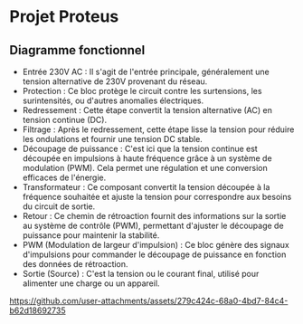 # Projet Proteus

## Diagramme fonctionnel
- Entrée 230V AC : Il s'agit de l'entrée principale, généralement une tension alternative de 230V provenant du réseau.
- Protection : Ce bloc protège le circuit contre les surtensions, les surintensités, ou d'autres anomalies électriques.
- Redressement : Cette étape convertit la tension alternative (AC) en tension continue (DC).
- Filtrage : Après le redressement, cette étape lisse la tension pour réduire les ondulations et fournir une tension DC stable.
- Découpage de puissance : C'est ici que la tension continue est découpée en impulsions à haute fréquence grâce à un système de modulation (PWM). Cela permet une régulation et une conversion efficaces de l'énergie.
- Transformateur : Ce composant convertit la tension découpée à la fréquence souhaitée et ajuste la tension pour correspondre aux besoins du circuit de sortie.
- Retour : Ce chemin de rétroaction fournit des informations sur la sortie au système de contrôle (PWM), permettant d'ajuster le découpage de puissance pour maintenir la stabilité.
- PWM (Modulation de largeur d'impulsion) : Ce bloc génère des signaux d'impulsions pour commander le découpage de puissance en fonction des données de rétroaction.
- Sortie (Source) : C'est la tension ou le courant final, utilisé pour alimenter une charge ou un appareil.


https://github.com/user-attachments/assets/279c424c-68a0-4bd7-84c4-b62d18692735
